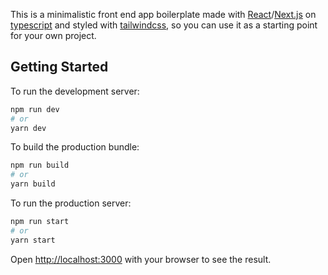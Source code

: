 This is a minimalistic front end app boilerplate made with [React](https://reactjs.org/)/[Next.js](https://nextjs.org/) on [typescript](https://www.typescriptlang.org/) and styled with [tailwindcss](https://tailwindcss.com/), so you can use it as a starting point for your own project.
## Getting Started

To run the development server:

```bash
npm run dev
# or
yarn dev
```

To build the production bundle:

```bash
npm run build
# or
yarn build
```

To run the production server:

```bash
npm run start
# or
yarn start
```

Open [http://localhost:3000](http://localhost:3000) with your browser to see the result.